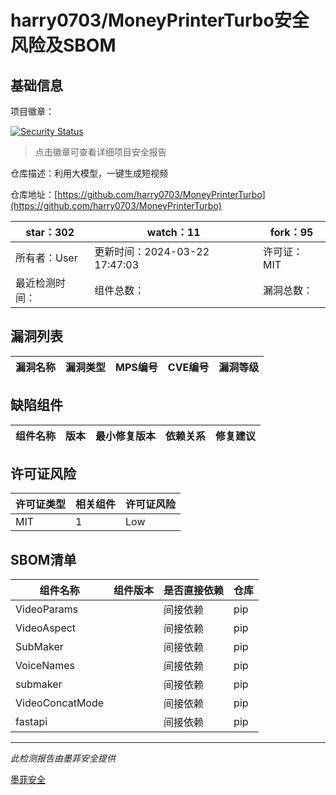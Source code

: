 # harry0703/MoneyPrinterTurbo安全风险及SBOM

## 基础信息

项目徽章：

[![Security Status](https://www.murphysec.com/platform3/v31/badge/1771255608236765184.svg)](https://www.murphysec.com/console/report/1771255376811847680/1771255608236765184)

> 点击徽章可查看详细项目安全报告

仓库描述：利用大模型，一键生成短视频

仓库地址：[https://github.com/harry0703/MoneyPrinterTurbo](https://github.com/harry0703/MoneyPrinterTurbo)

| star：302 | watch：11 | fork：95 |
| ----------- | -------------- | ------------ |
| 所有者：User | 更新时间：2024-03-22 17:47:03 | 许可证：MIT |
| 最近检测时间： | 组件总数： | 漏洞总数： |




## 漏洞列表

| 漏洞名称 | 漏洞类型 | MPS编号 | CVE编号 | 漏洞等级 |
| ------- | ------ | ------- | ------ | ----- |





## 缺陷组件

| 组件名称 | 版本 | 最小修复版本 | 依赖关系 | 修复建议 |
| -------- | ---- | ------------ | -------- | -------- |





## 许可证风险

| 许可证类型 | 相关组件 | 许可证风险 |
| ---------- | -------- | ---------- |
|MIT|1|Low|




## SBOM清单

| 组件名称 | 组件版本 | 是否直接依赖 | 仓库 |
| -------- | -------- | ------------ | ---- |
|VideoParams||间接依赖|pip|
|VideoAspect||间接依赖|pip|
|SubMaker||间接依赖|pip|
|VoiceNames||间接依赖|pip|
|submaker||间接依赖|pip|
|VideoConcatMode||间接依赖|pip|
|fastapi||间接依赖|pip|


------

*此检测报告由墨菲安全提供*

[墨菲安全](www.murphysec.com)